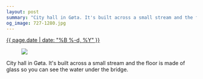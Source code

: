 ```yaml
---
layout: post
summary: "City hall in Gøta. It's built across a small stream and the floor is made of glass so you can see the water under the bridge."
og_image: 727-1280.jpg
---
```


<div class="post">
 <time>
  <a href="/727">
   {{ page.date | date: "%B %-d, %Y" }}
  </a>
 </time>
 <a href="/727">
  <figure data-taken="3/5/2018">
   <img sizes="(min-width: 700px) 50vw, calc(100vw - 2rem)" src="{{ site.assets_url }}/727-640.jpg" srcset="{{ site.assets_url }}/727-320.jpg 320w, {{ site.assets_url }}/727-640.jpg 640w, {{ site.assets_url }}/727-960.jpg 960w, {{ site.assets_url }}/727-1280.jpg 1280w"/>
  </figure>
 </a>
 <span>
  City hall in Gøta. It's built across a small stream and the floor is made of glass so you can see the water under the bridge.
 </span>
</div>
